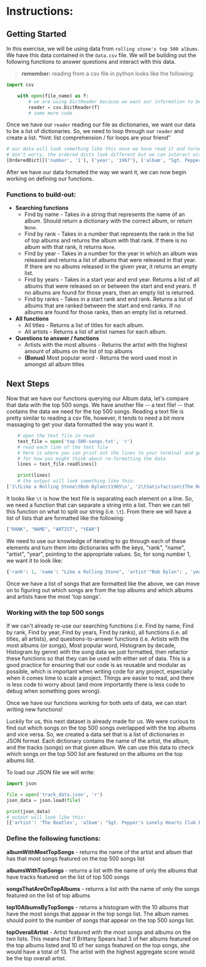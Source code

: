 
# Instructions:

## Getting Started
In this exercise, we will be using data from `rolling stone's top 500 albums`. We have this data contained in the `data.csv` file. We will be building out the following functions to answer questions and interact with this data.

> **remember:** reading from a csv file in python looks like the following:

```python 
import csv

    with open(file_name) as f:
        # we are using DictReader because we want our information to be in dictionary format.
        reader = csv.DictReader(f)
        # some more code
```

Once we have our `reader` reading our file as dictionaries, we want our data to be a list of dictionaries. So, we need to loop through our `reader` and create a list. *hint: list comprehension / for loops are your friend"

```python
# our data will look something like this once we have read it and turned it into a list of `OrderedDict`s
# don't worry, the ordered dicts look different but we can interact with them the same way we do normal dicts
[OrderedDict([('number', '1'), ('year', '1967'), ('album', "Sgt. Pepper's Lonely Hearts Club Band"), ('artist', 'The Beatles'), ('genre', 'Rock'), ('subgenre', 'Rock & Roll, Psychedelic Rock')]), OrderedDict([('number', '2'), ('year', '1966'), ('album', 'Pet Sounds'), ('artist', 'The Beach Boys'), ('genre', 'Rock'), ('subgenre', 'Pop Rock, Psychedelic Rock')]), OrderedDict([('number', '3'), ('year', '1966'), ('album', 'Revolver'), ('artist', 'The Beatles'), ('genre', 'Rock'), ('subgenre', 'Psychedelic Rock, Pop Rock')])]
```

After we have our data formated the way we want it, we can now begin working on defining our functions.


### Functions to build-out:

* **Searching functions**
  * Find by name - Takes in a string that represents the name of an album. Should return a dictionary with the correct album, or return `None`.
  * Find by rank - Takes in a number that represents the rank in the list of top albums and returns the album with that rank. If there is no album with that rank, it returns `None`.
  * Find by year - Takes in a number for the year in which an album was released and returns a list of albums that were released in that year. If there are no albums released in the given year, it returns an empty list.
  * Find by years - Takes in a start year and end year. Returns a list of all albums that were released on or between the start and end years. If no albums are found for those years, then an empty list is returned. 
  * Find by ranks - Takes in a start rank and end rank. Returns a list of albums that are ranked between the start and end ranks. If no albums are found for those ranks, then an empty list is returned.
* **All functions**
  * All titles - Returns a list of titles for each album.
  * All artists - Returns a list of artist names for each album.
* **Questions to answer / functions**
  * Artists with the most albums - Returns the artist with the highest amount of albums on the list of top albums 
  * **(Bonus)** Most popular word - Returns the word used most in amongst all album titles


## Next Steps

Now that we have our functions querying our Album data, let's compare that data with the top 500 songs. We have another file -- a text file! -- that contains the data we need for the top 500 songs. Reading a text file is pretty similar to reading a csv file, however, it tends to need a bit more massaging to get your data formatted the way you want it.

```python
    # open the text file in read
    text_file = open('top-500-songs.txt', 'r')
    # read each line of the text file
    # here is where you can print out the lines to your terminal and get an idea 
    # for how you might think about re-formatting the data
    lines = text_file.readlines()

    print(lines)
    # the output will look something like this:
['1\tLike a Rolling Stone\tBob Dylan\t1965\n', '2\tSatisfaction\tThe Rolling Stones\t1965\n', '3\tImagine\tJohn Lennon\t1971\n', "4\tWhat's Going On\tMarvin Gaye\t1971\n", '5\tRespect\tAretha Franklin\t1967\n', '6\tGood Vibrations\tThe Beach Boys\t1966\n', '7\tJohnny B. Goode\tChuck Berry\t1958\n', '8\tHey Jude\tThe Beatles\t1968\n', ...]
```

It looks like `\t` is how the text file is separating each element on a line. So, we need a function that can separate a string into a list. Then we can tell this function on what to split our string (i.e. `\t`). From there we will have a list of lists that are formatted like the following:
```python
["RANK", "NAME", "ARTIST", "YEAR"]
```
We need to use our knowledge of iterating to go through each of these elements and turn them into dictionaries with the keys, "rank", "name", "artist", "year", pointing to the appropriate values. So, for song number 1, we want it to look like:
```python
{'rank': 1, 'name': "Like a Rolling Stone", 'artist'"Bob Dylan": , 'year': 1965}
```

Once we have a list of songs that are formatted like the above, we can move on to figuring out which songs are from the top albums and which albums and artists have the most 'top songs'.

### Working with the top 500 songs

If we can't already re-use our searching functions (i.e. Find by name, Find by rank, Find by year, Find by years, Find by ranks), all functions (i.e. all titles, all artists), and questions-to-answer functions (i.e. Artists with the most albums (or songs), Most popular word, Histogram by decade, Histogram by genre) with the song data we just formatted, then refactor these functions so that they can be used with either set of data. This is a good practice for ensuring that our code is as reusable and modular as possible, which is important when writing code for any project, especially when it comes time to scale a project. Things are easier to read, and there is less code to worry about (and more importantly there is less code to debug when something goes wrong).

Once we have our functions working for both sets of data, we can start writing new functions!

Luckily for us, this next dataset is already made for us. We were curious to find out which songs on the top 500 songs overlapped with the top albums and vice versa. So, we created a data set that is a list of dictionaries in JSON format. Each dictionary contains the name of the artist, the album, and the tracks (songs) on that given album. We can use this data to check which songs on the top 500 list are featured on the albums on the top albums list.

To load our JSON file we will write:

```python
import json

file = open('track_data.json', 'r')
json_data = json.load(file)

print(json_data)
# output will look like this:
[{'artist': 'The Beatles', 'album': "Sgt. Pepper's Lonely Hearts Club Band", 'tracks': ["Sgt. Pepper's Lonely Hearts Club Band - Remix", 'With A Little Help From My Friends - Remix', 'Lucy In The Sky With Diamonds - Remix', 'Getting Better - Remix', 'Fixing A Hole - Remix', "She's Leaving Home - Remix", 'Being For The Benefit Of Mr. Kite! - Remix', 'Within You Without You - Remix', "When I'm Sixty-Four - Remix", 'Lovely Rita - Remix', 'Good Morning Good Morning - Remix', "Sgt. Pepper's Lonely Hearts Club Band (Reprise) - Remix", 'A Day In The Life - Remix', "Sgt. Pepper's Lonely Hearts Club Band - Take 9 And Speech", 'With A Little Help From My Friends - Take 1 / False Start And Take 2 / Instrumental', 'Lucy In The Sky With Diamonds - Take 1', 'Getting Better - Take 1 / Instrumental And Speech At The End', 'Fixing A Hole - Speech And Take 3', "She's Leaving Home - Take 1 / Instrumental", 'Being For The Benefit Of Mr. Kite! - Take 4', 'Within You Without You - Take 1 / Indian Instruments', "When I'm Sixty-Four - Take 2", 'Lovely Rita - Speech And Take 9', 'Good Morning Good Morning - Take 8', "Sgt. Pepper's Lonely Hearts Club Band (Reprise) - Speech And Take 8", 'A Day In The Life - Take 1 With Hums', 'Strawberry Fields Forever - Take 7', 'Strawberry Fields Forever - Take 26', 'Strawberry Fields Forever - Stereo Mix 2015', 'Penny Lane - Take 6 / Instrumental', 'Penny Lane - Stereo Mix 2017']}, {'artist': 'The Beach Boys', 'album': 'Pet Sounds', 'tracks': ["Wouldn't It Be Nice - Digitally Remastered 96", 'You Still Believe In Me - Digitally Remastered 96', "That's Not Me - 1996 Digital Remaster", "Don't Talk (Put Your Head On My Shoulder) - 1996 Digital Remaster", "I'm Waiting For The Day - Digitally Remastered 96", "Let's Go Away For Awhile - Digitally Remastered 96", 'Sloop John B - 1996 - Remaster', 'God Only Knows - 1997 - Remaster', "I Know There's An Answer - Digitally Remastered 96", 'Here Today - Digitally Remastered 96', "I Just Wasn't Made For These Times - Digitally Remastered 96", 'Pet Sounds - Digitally Remastered 96', 'Caroline, No - 1996 Digital Remaster', 'Hang On To Your Ego', "Wouldn't It Be Nice - 2000 - Remaster", 'You Still Believe In Me - 1996 Digital Remaster', "That's Not Me - 1996 Digital Remaster", "Don't Talk (Put Your Head On My Shoulder) - 1996 Digital Remaster", "I'm Waiting For The Day - 1996 Digital Remaster", "Let's Go Away For Awhile - 1996 Digital Remaster", 'Sloop John B - 1996 Digital Remaster', 'God Only Knows - 1996 Digital Remaster', "I Know There's An Answer - 1996 Digital Remaster", 'Here Today - 1996 Digital Remaster', "I Just Wasn't Made For These Times - 1996 Digital Remaster", 'Pet Sounds - 1996 Digital Remaster', 'Caroline, No - 1996 Digital Remaster']}, {'artist': 'The Beatles', 'album': 'Revolver', 'tracks': ['Taxman - Remastered', 'Eleanor Rigby - Remastered', "I'm Only Sleeping - Remastered", 'Love You To - Remastered', 'Here, There And Everywhere - Remastered', 'Yellow Submarine - Remastered', 'She Said She Said - Remastered', 'Good Day Sunshine - Remastered', 'And Your Bird Can Sing - Remastered', 'For No One - Remastered', 'Doctor Robert - Remastered', 'I Want To Tell You - Remastered', 'Got To Get You Into My Life - Remastered', 'Tomorrow Never Knows - Remastered']}, {'artist': 'Bob Dylan', 'album': 'Highway 61 Revisited', 'tracks': ['Like a Rolling Stone', 'Tombstone Blues', 'It Takes a Lot to Laugh, It Takes a Train to Cry', 'From a Buick 6', 'Ballad of a Thin Man', 'Queen Jane Approximately', 'Highway 61 Revisited', "Just Like Tom Thumb's Blues", 'Desolation Row']}, ...]
```

### Define the following functions:

**albumWithMostTopSongs** - returns the name of the artist and album that has that most songs featured on the top 500 songs list

**albumsWithTopSongs** - returns a list with the name of only the albums that have tracks featured on the list of top 500 songs

**songsThatAreOnTopAlbums** - returns a list with the name of only the songs featured on the list of top albums

**top10AlbumsByTopSongs** - returns a histogram with the 10 albums that have the most songs that appear in the top songs list. The album names should point to the number of songs that appear on the top 500 songs list.

**topOverallArtist** - Artist featured with the most songs and albums on the two lists. This means that if Brittany Spears had 3 of her albums featured on the top albums listed and 10 of her songs featured on the top songs, she would have a total of 13. The artist with the highest aggregate score would be the top overall artist.
